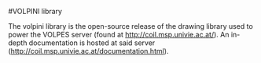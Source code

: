 #VOLPINI library

The volpini library is the open-source release of the drawing library used to power the VOLPES server (found at http://coil.msp.univie.ac.at/). An in-depth documentation is hosted at said server (http://coil.msp.univie.ac.at/documentation.html).